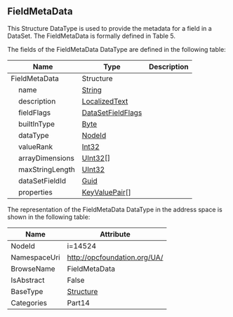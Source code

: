<!-- datatype -->
## FieldMetaData
This Structure DataType is used to provide the metadata for a field in a DataSet. The FieldMetaData is formally defined in Table 5.  
<!-- end of description -->
The fields of the FieldMetaData DataType are defined in the following table:  

|Name|Type|Description|
|---|---|---|
|FieldMetaData|Structure||
|&nbsp;&nbsp;&nbsp;&nbsp;name|[String](../../../Part3/DataTypes/String/readme.md)||
|&nbsp;&nbsp;&nbsp;&nbsp;description|[LocalizedText](../../../Part3/DataTypes/LocalizedText/readme.md)||
|&nbsp;&nbsp;&nbsp;&nbsp;fieldFlags|[DataSetFieldFlags](../../../Part14/DataTypes/DataSetFieldFlags/readme.md)||
|&nbsp;&nbsp;&nbsp;&nbsp;builtInType|[Byte](../../../Part3/DataTypes/Byte/readme.md)||
|&nbsp;&nbsp;&nbsp;&nbsp;dataType|[NodeId](../../../Part3/DataTypes/NodeId/readme.md)||
|&nbsp;&nbsp;&nbsp;&nbsp;valueRank|[Int32](../../../Part3/DataTypes/Int32/readme.md)||
|&nbsp;&nbsp;&nbsp;&nbsp;arrayDimensions|[UInt32](../../../Part3/DataTypes/UInt32/readme.md)[]||
|&nbsp;&nbsp;&nbsp;&nbsp;maxStringLength|[UInt32](../../../Part3/DataTypes/UInt32/readme.md)||
|&nbsp;&nbsp;&nbsp;&nbsp;dataSetFieldId|[Guid](../../../Part3/DataTypes/Guid/readme.md)||
|&nbsp;&nbsp;&nbsp;&nbsp;properties|[KeyValuePair](../../../Part5/DataTypes/KeyValuePair/readme.md)[]||

The representation of the FieldMetaData DataType in the address space is shown in the following table:  

|Name|Attribute|
|---|---|
|NodeId|i=14524|
|NamespaceUri|http://opcfoundation.org/UA/|
|BrowseName|FieldMetaData|
|IsAbstract|False|
|BaseType|[Structure](../../../Part3/DataTypes/Structure/readme.md)|
|Categories|Part14|

